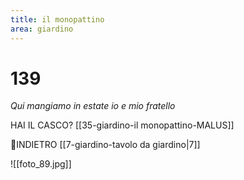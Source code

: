 ```yaml
---
title: il monopattino
area: giardino
---
```

# 139
_Qui mangiamo in estate io e mio fratello_

HAI IL CASCO? [[35-giardino-il monopattino-MALUS]]

👣INDIETRO [[7-giardino-tavolo da giardino|7]]

![[foto_89.jpg]]